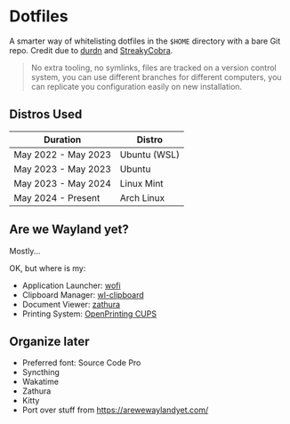 # Dotfiles

A smarter way of whitelisting dotfiles in the `$HOME` directory with a bare Git repo. Credit due to [durdn](https://www.atlassian.com/git/tutorials/dotfiles) and [StreakyCobra](https://news.ycombinator.com/item?id=11070797).

> No extra tooling, no symlinks, files are tracked on a version control system, you can use different branches for different computers, you can replicate you configuration easily on new installation. 

## Distros Used

|Duration|Distro|
|-|-|
|May 2022 - May 2023|Ubuntu (WSL)|
|May 2023 - May 2023|Ubuntu|
|May 2023 - May 2024|Linux Mint|
|May 2024 - Present|Arch Linux|

## Are we Wayland yet?

Mostly...

OK, but where is my:

- Application Launcher: [wofi](https://hg.sr.ht/~scoopta/wofi)
- Clipboard Manager: [wl-clipboard](https://github.com/bugaevc/wl-clipboard)
- Document Viewer: [zathura](https://pwmt.org/projects/zathura/)
- Printing System: [OpenPrinting CUPS](https://pwmt.org/projects/zathura/)

## Organize later

- Preferred font: Source Code Pro
- Syncthing
- Wakatime
- Zathura
- Kitty
- Port over stuff from https://arewewaylandyet.com/
